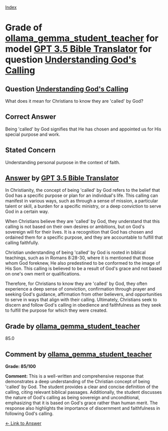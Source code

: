 
[Index](../../../../index.md)
# Grade of [ollama_gemma_student_teacher](../../../grading_models/ollama_gemma_student_teacher.md) for model [GPT 3.5 Bible Translator](../../../answering_models/GPT_3.5_Bible_Translator.md) for question [Understanding God's Calling](../../../questions/Understanding_God_s_Calling.md)

## Question [Understanding God's Calling](../../../questions/Understanding_God_s_Calling.md)
What does it mean for Christians to know they are 'called' by God?

## Correct Answer
Being 'called' by God signifies that He has chosen and appointed us for His special purpose and work.

## Stated Concern
Understanding personal purpose in the context of faith.

## [Answer](../Understanding_God_s_Calling.md) by [GPT 3.5 Bible Translator](../../../answering_models/GPT_3.5_Bible_Translator.md)
In Christianity, the concept of being 'called' by God refers to the belief that God has a specific purpose or plan for an individual's life. This calling can manifest in various ways, such as through a sense of mission, a particular talent or skill, a burden for a specific ministry, or a deep conviction to serve God in a certain way.

When Christians believe they are 'called' by God, they understand that this calling is not based on their own desires or ambitions, but on God's sovereign will for their lives. It is a recognition that God has chosen and ordained them for a specific purpose, and they are accountable to fulfill that calling faithfully.

Christian understanding of being 'called' by God is rooted in biblical teachings, such as in Romans 8:28-30, where it is mentioned that those whom God foreknew, He also predestined to be conformed to the image of His Son. This calling is believed to be a result of God's grace and not based on one's own merit or qualifications.

Therefore, for Christians to know they are 'called' by God, they often experience a deep sense of conviction, confirmation through prayer and seeking God's guidance, affirmation from other believers, and opportunities to serve in ways that align with their calling. Ultimately, Christians seek to discern and follow God's calling in obedience and faithfulness as they seek to fulfill the purpose for which they were created.

## Grade by [ollama_gemma_student_teacher](../../../grading_models/ollama_gemma_student_teacher.md)
85.0

## Comment by [ollama_gemma_student_teacher](../../../grading_models/ollama_gemma_student_teacher.md)
**Grade: 85/100**

**Comment:** This is a well-written and comprehensive response that demonstrates a deep understanding of the Christian concept of being 'called' by God. The student provides a clear and concise definition of the calling, citing relevant biblical passages. Additionally, the student discusses the nature of God's calling as being sovereign and unconditional, emphasizing that it is based on God's grace rather than human merit. The response also highlights the importance of discernment and faithfulness in following God's calling.

[&lt;- Link to Answer](../Understanding_God_s_Calling.md)
